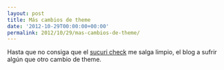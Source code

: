 ```yaml
---
layout: post
title: Más cambios de theme
date: '2012-10-29T00:00:00+00:00'
permalink: 2012/10/29/mas-cambios-de-theme/
---
```

Hasta que no consiga que el [sucuri check](http://sitecheck.sucuri.net/scanner/) me salga limpio, el blog a sufrir algún que otro cambio de theme.

